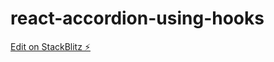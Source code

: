 # react-accordion-using-hooks

[Edit on StackBlitz ⚡️](https://stackblitz.com/edit/react-accordion-using-hooks)